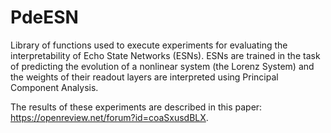 # PdeESN
Library of functions used to execute experiments for evaluating the interpretability of Echo State Networks (ESNs). ESNs are trained in the task of predicting the evolution of a nonlinear system (the Lorenz System) and the weights of their readout layers are interpreted using Principal Component Analysis. 

The results of these experiments are described in this paper: https://openreview.net/forum?id=coaSxusdBLX.
